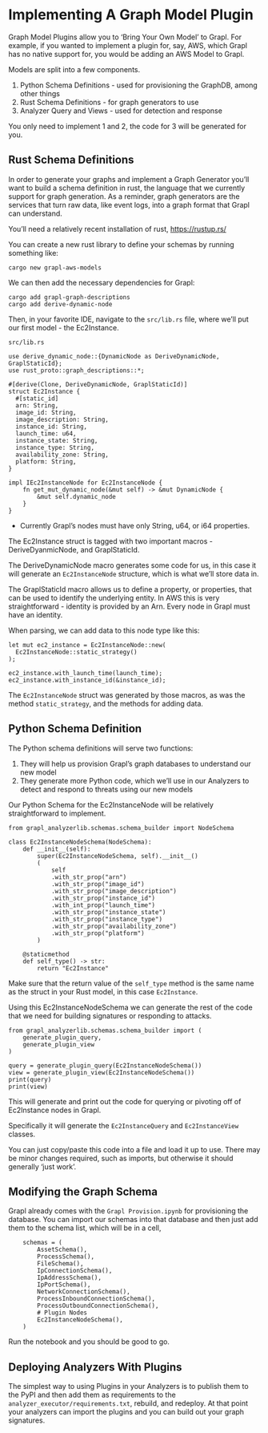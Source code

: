 # Implementing A Graph Model Plugin
Graph Model Plugins allow you to ‘Bring Your Own Model’ to Grapl. For example, if you wanted to implement a plugin for, say, AWS, which Grapl has no native support for, you would be adding an AWS Model to Grapl.

Models are split into a few components.

1. Python Schema Definitions - used for provisioning the GraphDB, among other things
2. Rust Schema Definitions - for graph generators to use
3. Analyzer Query and Views - used for detection and response

You only need to implement 1 and 2, the code for 3 will be generated for you.



## Rust Schema Definitions

In order to generate your graphs and implement a Graph Generator you’ll want to build a schema definition in rust, the language that we currently support for graph generation. As a reminder, graph generators are the services that turn raw data, like event logs, into a graph format that Grapl can understand.

You’ll need a relatively recent installation of rust, https://rustup.rs/

You can create a new rust library to define your schemas by running something like:


    cargo new grapl-aws-models

We can then add the necessary dependencies for Grapl:

    cargo add grapl-graph-descriptions
    cargo add derive-dynamic-node

Then, in your favorite IDE, navigate to the `src/lib.rs` file, where we’ll put our first model - the Ec2Instance.

`src/lib.rs`


    use derive_dynamic_node::{DynamicNode as DeriveDynamicNode, GraplStaticId};
    use rust_proto::graph_descriptions::*;
    
    #[derive(Clone, DeriveDynamicNode, GraplStaticId)]
    struct Ec2Instance {
      #[static_id]
      arn: String,
      image_id: String,
      image_description: String,
      instance_id: String,
      launch_time: u64,
      instance_state: String,
      instance_type: String,
      availability_zone: String,
      platform: String,
    }
    
    impl IEc2InstanceNode for Ec2InstanceNode {
        fn get_mut_dynamic_node(&mut self) -> &mut DynamicNode {
            &mut self.dynamic_node
        }
    }

* Currently Grapl’s nodes must have only String, u64, or i64 properties.

The Ec2Instance struct is tagged with two important macros - DeriveDyanmicNode, and GraplStaticId.

The DeriveDynamicNode macro generates some code for us, in this case it will generate an `Ec2InstanceNode` structure, which is what we’ll store data in.

The GraplStaticId macro allows us to define a property, or properties, that can be used to identify the underlying entity. In AWS this is very straightforward - identity is provided by an Arn. Every node in Grapl must have an identity.

When parsing, we can add data to this node type like this:

    let mut ec2_instance = Ec2InstanceNode::new(
      Ec2InstanceNode::static_strategy()
    );
    
    ec2_instance.with_launch_time(launch_time);
    ec2_instance.with_instance_id(&instance_id);

The `Ec2InstanceNode` struct was generated by those macros, as was the method `static_strategy`, and the methods for adding data.


## Python Schema Definition

The Python schema definitions will serve two functions:

1. They will help us provision Grapl’s graph databases to understand our new model
2. They generate more Python code, which we’ll use in our Analyzers to detect and respond to threats using our new models


Our Python Schema for the Ec2InstanceNode will be relatively straightforward to implement.


    from grapl_analyzerlib.schemas.schema_builder import NodeSchema
    
    class Ec2InstanceNodeSchema(NodeSchema):
        def __init__(self):
            super(Ec2InstanceNodeSchema, self).__init__()
            (
                self
                .with_str_prop("arn")
                .with_str_prop("image_id")
                .with_str_prop("image_description")
                .with_str_prop("instance_id")
                .with_int_prop("launch_time")
                .with_str_prop("instance_state")
                .with_str_prop("instance_type")
                .with_str_prop("availability_zone")
                .with_str_prop("platform")
            )
            
        @staticmethod
        def self_type() -> str:
            return "Ec2Instance"

Make sure that the return value of the `self_type` method is the same name as the struct in your Rust model, in this case `Ec2Instance`.

Using this Ec2InstanceNodeSchema we can generate the rest of the code that we need for building signatures or responding to attacks.


    from grapl_analyzerlib.schemas.schema_builder import (
        generate_plugin_query, 
        generate_plugin_view
    )
    
    query = generate_plugin_query(Ec2InstanceNodeSchema())
    view = generate_plugin_view(Ec2InstanceNodeSchema())
    print(query)
    print(view)

This will generate and print out the code for querying or pivoting off of Ec2Instance nodes in Grapl.

Specifically it will generate the `Ec2InstanceQuery` and `Ec2InstanceView` classes.

You can just copy/paste this code into a file and load it up to use. There may be minor changes required, such as imports, but otherwise it should generally ‘just work’.


## Modifying the Graph Schema

Grapl already comes with the `Grapl Provision.ipynb` for provisioning the database. You can import our schemas into that database and then just add them to the schema list, which will be in a cell,


        schemas = (
            AssetSchema(),
            ProcessSchema(),
            FileSchema(),
            IpConnectionSchema(),
            IpAddressSchema(),
            IpPortSchema(),
            NetworkConnectionSchema(),
            ProcessInboundConnectionSchema(),
            ProcessOutboundConnectionSchema(),
            # Plugin Nodes
            Ec2InstanceNodeSchema(),
        )

Run the notebook and you should be good to go.



## Deploying Analyzers With Plugins

The simplest way to using Plugins in your Analyzers is to publish them to the PyPI and then add them as requirements to the `analyzer_executor/requirements.txt`, rebuild, and redeploy. At that point your analyzers can import the plugins and you can build out your graph signatures.

